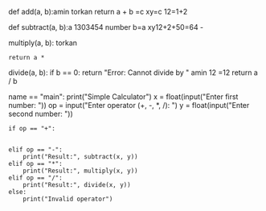def add(a, b):amin torkan
    return a + b =c xy=c 12=1+2

def subtract(a, b):a 1303454 number b=a xy12+2+50=64
    - 

 multiply(a, b):   torkan 

    return a *

 divide(a, b):
    if b == 0:
        return "Error: Cannot divide by "  amin 12 =12
    return a / b 

 name == "main":
    print("Simple Calculator")
    x = float(input("Enter first number: "))
    op = input("Enter operator (+, -, *, /): ")
    y = float(input("Enter second number: "))

    if op == "+": 


    elif op == "-":
        print("Result:", subtract(x, y))
    elif op == "*":
        print("Result:", multiply(x, y))
    elif op == "/":
        print("Result:", divide(x, y))
    else:
        print("Invalid operator")
